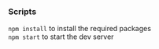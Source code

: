 ### Scripts

`npm install` to install the required packages <br>
`npm start` to start the dev server
